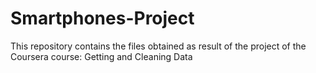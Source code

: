 # Smartphones-Project
This repository contains the files obtained as result of the project of the Coursera course: Getting and Cleaning Data 
